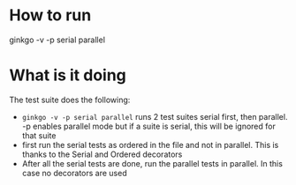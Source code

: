# How to run
ginkgo -v -p serial parallel
# What is it doing
The test suite does the following:
- ```ginkgo -v -p serial parallel``` runs 2 test suites serial first, then parallel. -p enables parallel mode but if a suite is serial, this will be ignored for that suite
- first run the serial tests as ordered in the file and not in parallel. This is thanks to the Serial and Ordered  decorators
- After all the serial tests are done, run the parallel tests in parallel. In this case no decorators are used
